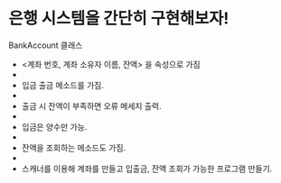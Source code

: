 # 은행 시스템을 간단히 구현해보자!

BankAccount 클래스
- <계좌 번호, 계좌 소유자 이름, 잔액> 을 속성으로 가짐
- 
- 입금 출금 메소드를 가짐.
- 
- 출금 시 잔액이 부족하면 오류 메세지 출력. 
- 
- 입금은 양수만 가능.
- 
- 잔액을 조회하는 메소드도 가짐.
- 
- 스캐너를 이용해 계좌를 만들고 입출금, 잔액 조회가 가능한 프로그램 만들기.